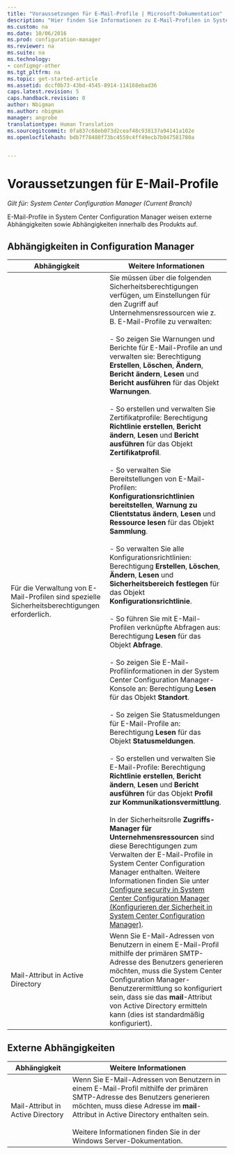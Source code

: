 ```yaml
---
title: "Voraussetzungen für E-Mail-Profile | Microsoft-Dokumentation"
description: "Hier finden Sie Informationen zu E-Mail-Profilen in System Center Configuration Manager sowie zu den entsprechenden externen Abhängigkeiten und Abhängigkeiten innerhalb des Produkts."
ms.custom: na
ms.date: 10/06/2016
ms.prod: configuration-manager
ms.reviewer: na
ms.suite: na
ms.technology:
- configmgr-other
ms.tgt_pltfrm: na
ms.topic: get-started-article
ms.assetid: dccf0b73-43bd-4545-8914-114168ebad36
caps.latest.revision: 5
caps.handback.revision: 0
author: Nbigman
ms.author: nbigman
manager: angrobe
translationtype: Human Translation
ms.sourcegitcommit: 0fa837c68eb073d2ceaf48c938137a94141a102e
ms.openlocfilehash: bdb7f78480f73bc4559c4ff49ecb7b047581780a


---
```

# <a name="email-profile-prerequisites"></a>Voraussetzungen für E-Mail-Profile

*Gilt für: System Center Configuration Manager (Current Branch)*

E-Mail-Profile in System Center Configuration Manager weisen externe Abhängigkeiten sowie Abhängigkeiten innerhalb des Produkts auf.  

## <a name="configuration-manager-dependencies"></a>Abhängigkeiten in Configuration Manager  

|Abhängigkeit|Weitere Informationen|  
|----------------|----------------------|  
|Für die Verwaltung von E-Mail-Profilen sind spezielle Sicherheitsberechtigungen erforderlich.|Sie müssen über die folgenden Sicherheitsberechtigungen verfügen, um Einstellungen für den Zugriff auf Unternehmensressourcen wie z. B. E-Mail-Profile zu verwalten:<br /><br /> - So zeigen Sie Warnungen und Berichte für E-Mail-Profile an und verwalten sie: Berechtigung **Erstellen**, **Löschen**, **Ändern**, **Bericht ändern**, **Lesen** und **Bericht ausführen** für das Objekt **Warnungen**.<br /><br /> - So erstellen und verwalten Sie Zertifikatprofile: Berechtigung **Richtlinie erstellen**, **Bericht ändern**, **Lesen** und **Bericht ausführen** für das Objekt **Zertifikatprofil**.<br /><br /> - So verwalten Sie Bereitstellungen von E-Mail-Profilen: **Konfigurationsrichtlinien bereitstellen**, **Warnung zu Clientstatus ändern**, **Lesen** und **Ressource lesen** für das Objekt **Sammlung**.<br /><br /> - So verwalten Sie alle Konfigurationsrichtlinien: Berechtigung **Erstellen**, **Löschen**, **Ändern**, **Lesen** und **Sicherheitsbereich festlegen** für das Objekt **Konfigurationsrichtlinie**.<br /><br /> - So führen Sie mit E-Mail-Profilen verknüpfte Abfragen aus: Berechtigung **Lesen** für das Objekt **Abfrage**.<br /><br /> - So zeigen Sie E-Mail-Profilinformationen in der System Center Configuration Manager-Konsole an: Berechtigung **Lesen** für das Objekt **Standort**.<br /><br /> - So zeigen Sie Statusmeldungen für E-Mail-Profile an: Berechtigung **Lesen** für das Objekt **Statusmeldungen**.<br /><br /> - So erstellen und verwalten Sie E-Mail-Profile: Berechtigung **Richtlinie erstellen**, **Bericht ändern**, **Lesen** und **Bericht ausführen** für das Objekt **Profil zur Kommunikationsvermittlung**.<br /><br /> In der Sicherheitsrolle **Zugriffs-Manager für Unternehmensressourcen** sind diese Berechtigungen zum Verwalten der E-Mail-Profile in System Center Configuration Manager enthalten. Weitere Informationen finden Sie unter [Configure security in System Center Configuration Manager (Konfigurieren der Sicherheit in System Center Configuration Manager)](../../core/plan-design/security/configure-security.md).|  
|Mail-Attribut in Active Directory|Wenn Sie E-Mail-Adressen von Benutzern in einem E-Mail-Profil mithilfe der primären SMTP-Adresse des Benutzers generieren möchten, muss die System Center Configuration Manager-Benutzerermittlung so konfiguriert sein, dass sie das **mail**-Attribut von Active Directory ermitteln kann (dies ist standardmäßig konfiguriert).|  

## <a name="external-dependencies"></a>Externe Abhängigkeiten  

|Abhängigkeit|Weitere Informationen|  
|----------------|----------------------|  
|Mail-Attribut in Active Directory|Wenn Sie E-Mail-Adressen von Benutzern in einem E-Mail-Profil mithilfe der primären SMTP-Adresse des Benutzers generieren möchten, muss diese Adresse im **mail**-Attribut in Active Directory enthalten sein.<br /><br /> Weitere Informationen finden Sie in der Windows Server-Dokumentation.|



<!--HONumber=Jan17_HO4-->


